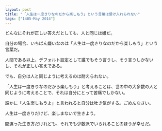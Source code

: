 ```yaml
---
layout: post
title: "「人生は一度きりなのだから楽しもう」という言葉は受け入れられない"
tags: ["1405-May 2014"]
---
```


どんなにそれが正しい答えだとしても、人と同じは嫌だ。

自分の場合、いちばん嫌いなのは「人生は一度きりなのだから楽しもう」という言葉だ。

人間である以上、デフォルト設定として誰でもそう言うし、そう言うしかないし、それが正しい答えである。

でも、自分は人と同じように考えるのは耐えられない。

「人生は一度きりなのだから楽しもう」と考えることは、世の中の大多数の人と同じように考えることで、それは自分にとって苦痛でしかない。

誰かに「人生楽しもうよ」と言われると自分は吐き気がする。ごめんなさい。

人生は一度きりだけど、楽しまないで生きよう。

間違った生き方だけれども、それでも少数派でいられることのほうが幸せだ。

